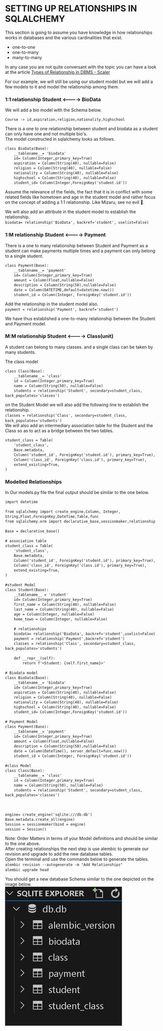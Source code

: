# SETTING UP RELATIONSHIPS IN SQLALCHEMY    

This section is going to assume you have knowledge in how relationships works in databases and the various cardinalities that exist.    
- one-to-one
- one-to-many
- many-to-many      

In any case you are not quite conversant with the topic you can have a look at the article [Types of Relationship in DBMS - Scaler](https://www.scaler.com/topics/types-of-relationship-in-dbms/)   

For our example, we will still be using our student model but we will add a few  models to it and model the relationship among them.

### 1:1 relationship Student <----> BioData
We will add a bio model with the Schema below.   
```
Course -> id,aspiration,religion,nationality,highschool
```     
There is a one to one relationship between student and biodata as a student can only have one and not multiple bio's.    
The model constructed in sqlalchemy looks as follows.   
```
class BioData(Base):
    __tablename__= 'biodata'
    id= Column(Integer,primary_key=True)
    aspiration = Column(String(40), nullable=False)
    religion = Column(String(40), nullable=False)
    nationality = Column(String(40), nullable=False)
    highschool = Column(String(40), nullable=False)
    student_id= Column(Integer,ForeignKey('student.id'))
```     
Assume the relevance of the fields, the fact that it is in conflict with some related fields like hometown and age in the student model and rather focus on the concept of adding a 1:1 relationship. Like Mizaru, see no evil 🙈.   

We will also add an attribute in the student model to establish the relationship.   
` biodata= relationship('BioData', backref='student', uselist=False) ` 

### 1:M relationship Student <----> Payment 
There is a one to many relationship between Student and Payment as a student can make payments multiple times and a payment can only belong to a single student.       
```
class Payment(Base):
    __tablename__= 'payment'
    id= Column(Integer,primary_key=True)
    amount = Column(Float,nullable=False)
    description = Column(String(50),nullable=False)
    date = Column(DATETIME,default=datetime.now())
    student_id = Column(Integer, ForeignKey('student.id'))
```     
Add the relationship in the student model also.      
` payment = relationship('Payment', backref='student') `     

We have thus established a one-to-many relationship between the Student and Payment model.    

### M:M relationship Student <----> Class(unit)

A student can belong to many classes. and a single class can be taken by many students. 

The class model 
```
class Class(Base):
    __tablename__= 'class'
    id = Column(Integer,primary_key=True)
    name = Column(String(50), nullable=False)
    students = relationship('Student', secondary=student_class, back_populates='classes')
```     
on the Student Model we will also add the following line to establish the relationship.          
` classes = relationship('Class', secondary=student_class, back_populates='students') `     
We will also add an intermediary association table for the Student and the Class so as to act as a bridge between the two tables.   
```
student_class = Table(
    'student_class',
    Base.metadata,
    Column('student_id', ForeignKey('student.id'), primary_key=True),
    Column('class_id', ForeignKey('class.id'), primary_key=True),
    extend_existing=True,
)
```     

### Modelled Relationships  
In Our models.py file the final output should be similar to the one below.    
```
import datetime

from sqlalchemy import create_engine,Column, Integer, String,Float,ForeignKey,DateTime,Table,func
from sqlalchemy.orm import declarative_base,sessionmaker,relationship

Base = declarative_base()

# association table 
student_class = Table(
    'student_class',
    Base.metadata,
    Column('student_id', ForeignKey('student.id'), primary_key=True),
    Column('class_id', ForeignKey('class.id'), primary_key=True),
    extend_existing=True,
)

#student Model
class Student(Base):
    __tablename__ = 'student'
    id= Column(Integer,primary_key=True)
    first_name = Column(String(40), nullable=False)
    last_name = Column(String(40), nullable=False)
    age = Column(Integer, nullable=False)
    home_town = Column(Integer, nullable=False)

    # relationships
    biodata= relationship('BioData', backref='student',uselist=False)
    payment = relationship('Payment',backref='student')
    classes = relationship('Class', secondary=student_class, back_populates='students')

    def __repr__(self):
        return f'<Student: {self.first_name}>'
    
# Biodata model
class BioData(Base):
    __tablename__= 'biodata'
    id= Column(Integer,primary_key=True)
    aspiration = Column(String(40), nullable=False)
    religion = Column(String(40), nullable=False)
    nationality = Column(String(40), nullable=False)
    highschool = Column(String(40), nullable=False)
    student_id= Column(Integer,ForeignKey('student.id'))

# Payment Model
class Payment(Base):
    __tablename__= 'payment'
    id= Column(Integer,primary_key=True)
    amount = Column(Float,nullable=False)
    description = Column(String(50),nullable=False)
    date = Column(DateTime(), server_default=func.now())
    student_id = Column(Integer, ForeignKey('student.id'))

#class Model
class Class(Base):
    __tablename__= 'class'
    id = Column(Integer,primary_key=True)
    name = Column(String(50), nullable=False)
    students = relationship('Student', secondary=student_class, back_populates='classes')



engine= create_engine('sqlite:///db.db')
Base.metadata.create_all(engine)
Session = sessionmaker(bind = engine)
session = Session()
```     

Note: Order Matters in terms of your Model definitions and should be similar to the one above.  
After creating relationships the next step is use alembic to generate our revision and upgrade to add the new database tables.     
Open the terminal and use the commands below to generate the tables.    
` alembic revision --autogenerate -m "Add Relationships" `  
` alembic upgrade head `  

You should get a new database Schema similar to the one depicted on the image below.    
![New Database Schema](./newdbschema.png) 












